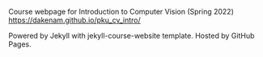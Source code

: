 Course webpage for Introduction to Computer Vision (Spring 2022) https://dakenam.github.io/pku_cv_intro/

Powered by Jekyll with jekyll-course-website template. Hosted by GitHub Pages.
